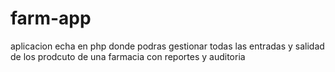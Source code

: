 # farm-app
aplicacion echa en php
donde podras gestionar todas las entradas y salidad de los prodcuto de una farmacia con reportes y auditoria 
